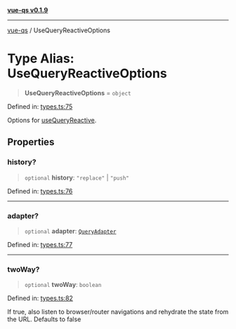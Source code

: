 [**vue-qs v0.1.9**](../README.md)

***

[vue-qs](../README.md) / UseQueryReactiveOptions

# Type Alias: UseQueryReactiveOptions

> **UseQueryReactiveOptions** = `object`

Defined in: [types.ts:75](https://github.com/iamsomraj/vue-qs/blob/45dc30a366c9ea66c571cd99d51f1943495f1e56/src/types.ts#L75)

Options for [useQueryReactive](../functions/useQueryReactive.md).

## Properties

### history?

> `optional` **history**: `"replace"` \| `"push"`

Defined in: [types.ts:76](https://github.com/iamsomraj/vue-qs/blob/45dc30a366c9ea66c571cd99d51f1943495f1e56/src/types.ts#L76)

***

### adapter?

> `optional` **adapter**: [`QueryAdapter`](QueryAdapter.md)

Defined in: [types.ts:77](https://github.com/iamsomraj/vue-qs/blob/45dc30a366c9ea66c571cd99d51f1943495f1e56/src/types.ts#L77)

***

### twoWay?

> `optional` **twoWay**: `boolean`

Defined in: [types.ts:82](https://github.com/iamsomraj/vue-qs/blob/45dc30a366c9ea66c571cd99d51f1943495f1e56/src/types.ts#L82)

If true, also listen to browser/router navigations and rehydrate the state from the URL.
Defaults to false
